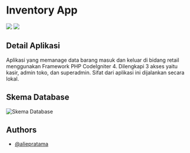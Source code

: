 # Inventory App

![](https://img.shields.io/badge/Status-On%20Progress-green)
![](https://img.shields.io/badge/CodeIgniter-4-red?logo=codeigniter)

## Detail Aplikasi

Aplikasi yang memanage data barang masuk dan keluar di bidang retail menggunakan Framework PHP CodeIgniter 4. Dilengkapi 3 akses yaitu kasir, admin toko, dan superadmin. Sifat dari aplikasi ini dijalankan secara lokal.

## Skema Database

![Skema Database](https://i.ibb.co/xY0FCFg/db-retail.png)

## Authors

- [@aliepratama](https://www.github.com/aliepratama)
